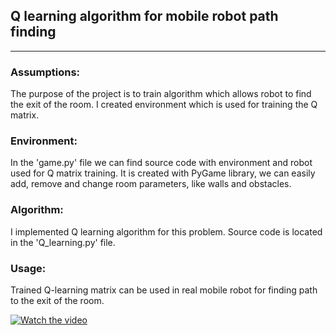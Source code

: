 ## Q learning algorithm for mobile robot path finding
***
### Assumptions:

The purpose of the project is to train algorithm which allows robot to find the exit of the room. I created environment which is used for training the Q matrix.

### Environment:

In the 'game.py' file we can find source code with environment and robot used for Q matrix training. It is created with PyGame library, we can easily add, remove and change room parameters, like walls and obstacles.

### Algorithm:

I implemented Q learning algorithm for this problem. Source code is located in the 'Q_learning.py' file.

### Usage:

Trained Q-learning matrix can be used in real mobile robot for finding path to the exit of the room.

[![Watch the video](https://img.youtube.com/vi/ATBKNu4nOZU/maxresdefault.jpg)](https://www.youtube.com/watch?v=ATBKNu4nOZU)
